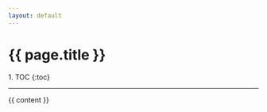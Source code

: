 ```yaml
---
layout: default
---
```


<h1>{{ page.title }}</h1>

<div id="inline_toc" markdown="1">
1. TOC
{:toc}
</div>

<hr>

{{ content }}